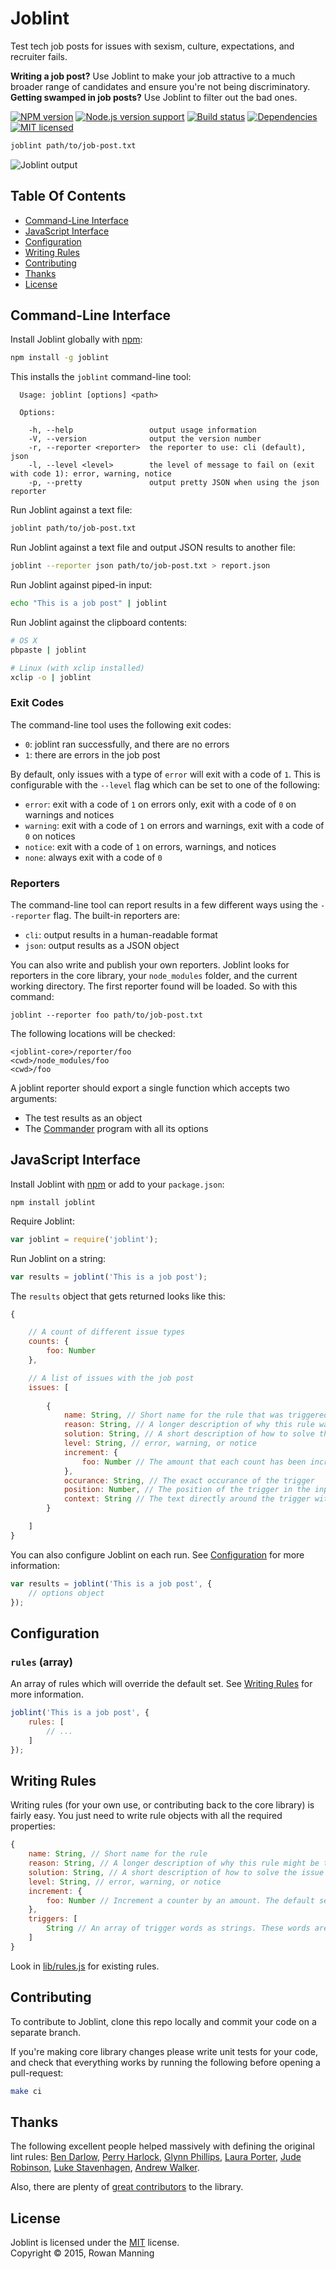 
Joblint
=======

Test tech job posts for issues with sexism, culture, expectations, and recruiter fails.

**Writing a job post?** Use Joblint to make your job attractive to a much broader range of candidates and ensure you're not being discriminatory.  
**Getting swamped in job posts?** Use Joblint to filter out the bad ones.

[![NPM version][shield-npm]][info-npm]
[![Node.js version support][shield-node]][info-node]
[![Build status][shield-build]][info-build]
[![Dependencies][shield-dependencies]][info-dependencies]
[![MIT licensed][shield-license]][info-license]

```sh
joblint path/to/job-post.txt
```

![Joblint output](screen-shot.png)


Table Of Contents
-----------------

- [Command-Line Interface](#command-line-interface)
- [JavaScript Interface](#javascript-interface)
- [Configuration](#configuration)
- [Writing Rules](#writing-rules)
- [Contributing](#contributing)
- [Thanks](#thanks)
- [License](#license)


Command-Line Interface
----------------------

Install Joblint globally with [npm][npm]:

```sh
npm install -g joblint
```

This installs the `joblint` command-line tool:

```
  Usage: joblint [options] <path>

  Options:

    -h, --help                 output usage information
    -V, --version              output the version number
    -r, --reporter <reporter>  the reporter to use: cli (default), json
    -l, --level <level>        the level of message to fail on (exit with code 1): error, warning, notice
    -p, --pretty               output pretty JSON when using the json reporter
```

Run Joblint against a text file:

```sh
joblint path/to/job-post.txt
```

Run Joblint against a text file and output JSON results to another file:

```sh
joblint --reporter json path/to/job-post.txt > report.json
```

Run Joblint against piped-in input:

```sh
echo "This is a job post" | joblint
```

Run Joblint against the clipboard contents:

```sh
# OS X
pbpaste | joblint

# Linux (with xclip installed)
xclip -o | joblint
```

### Exit Codes

The command-line tool uses the following exit codes:

  - `0`: joblint ran successfully, and there are no errors
  - `1`: there are errors in the job post

By default, only issues with a type of `error` will exit with a code of `1`. This is configurable with the `--level` flag which can be set to one of the following:

  - `error`: exit with a code of `1` on errors only, exit with a code of `0` on warnings and notices
  - `warning`: exit with a code of `1` on errors and warnings, exit with a code of `0` on notices
  - `notice`: exit with a code of `1` on errors, warnings, and notices
  - `none`: always exit with a code of `0`

### Reporters

The command-line tool can report results in a few different ways using the `--reporter` flag. The built-in reporters are:

  - `cli`: output results in a human-readable format
  - `json`: output results as a JSON object

You can also write and publish your own reporters. Joblint looks for reporters in the core library, your `node_modules` folder, and the current working directory. The first reporter found will be loaded. So with this command:

```
joblint --reporter foo path/to/job-post.txt
```

The following locations will be checked:

```
<joblint-core>/reporter/foo
<cwd>/node_modules/foo
<cwd>/foo
```

A joblint reporter should export a single function which accepts two arguments:

  - The test results as an object
  - The [Commander][commander] program with all its options


JavaScript Interface
--------------------

Install Joblint with [npm][npm] or add to your `package.json`:

```
npm install joblint
```

Require Joblint:

```js
var joblint = require('joblint');
```

Run Joblint on a string:

```js
var results = joblint('This is a job post');
```

The `results` object that gets returned looks like this:

```js
{

    // A count of different issue types
    counts: {
        foo: Number
    },

    // A list of issues with the job post
    issues: [
        
        {
            name: String, // Short name for the rule that was triggered
            reason: String, // A longer description of why this rule was triggered
            solution: String, // A short description of how to solve this issue
            level: String, // error, warning, or notice
            increment: {
                foo: Number // The amount that each count has been incremented
            },
            occurance: String, // The exact occurance of the trigger
            position: Number, // The position of the trigger in the input text
            context: String // The text directly around the trigger with the trigger replaced by "{{occurance}}"
        }

    ]
}
```

You can also configure Joblint on each run. See [Configuration](#configuration) for more information:

```js
var results = joblint('This is a job post', {
    // options object
});
```


Configuration
-------------

### `rules` (array)

An array of rules which will override the default set. See [Writing Rules](#writing-rules) for more information.

```js
joblint('This is a job post', {
    rules: [
        // ...
    ]
});
```


Writing Rules
-------------

Writing rules (for your own use, or contributing back to the core library) is fairly easy. You just need to write rule objects with all the required properties:

```js
{
    name: String, // Short name for the rule
    reason: String, // A longer description of why this rule might be triggered
    solution: String, // A short description of how to solve the issue
    level: String, // error, warning, or notice
    increment: {
        foo: Number // Increment a counter by an amount. The default set is: culture, realism, recruiter, sexism, tech
    },
    triggers: [
        String // An array of trigger words as strings. These words are converted to regular expressions
    ]
}
```

Look in [lib/rules.js](lib/rules.js) for existing rules.


Contributing
------------

To contribute to Joblint, clone this repo locally and commit your code on a separate branch.

If you're making core library changes please write unit tests for your code, and check that everything works by running the following before opening a pull-request:

```sh
make ci
```


Thanks
------

The following excellent people helped massively with defining the original lint rules: [Ben Darlow](http://www.kapowaz.net/), [Perry Harlock](http://www.phwebs.co.uk/), [Glynn Phillips](http://www.glynnphillips.co.uk/), [Laura Porter](https://twitter.com/laurabygaslight), [Jude Robinson](https://twitter.com/j0000d), [Luke Stavenhagen](https://twitter.com/stavi), [Andrew Walker](https://twitter.com/moddular).

Also, there are plenty of [great contributors][contrib] to the library.


License
-------

Joblint is licensed under the [MIT][info-license] license.  
Copyright &copy; 2015, Rowan Manning



[commander]: https://github.com/tj/commander.js
[contrib]: https://github.com/rowanmanning/joblint/graphs/contributors
[npm]: https://www.npmjs.com/

[info-dependencies]: https://gemnasium.com/rowanmanning/joblint
[info-license]: LICENSE
[info-node]: package.json
[info-npm]: https://www.npmjs.com/package/joblint
[info-build]: https://travis-ci.org/rowanmanning/joblint
[shield-dependencies]: https://img.shields.io/gemnasium/rowanmanning/joblint.svg
[shield-license]: https://img.shields.io/badge/license-MIT-blue.svg
[shield-node]: https://img.shields.io/node/v/joblint.svg?label=node.js+support
[shield-npm]: https://img.shields.io/npm/v/joblint.svg
[shield-build]: https://img.shields.io/travis/rowanmanning/joblint/master.svg
